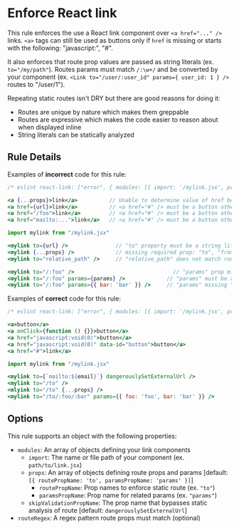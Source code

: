 # Enforce React link

This rule enforces the use a React link component over `<a href="..." />` links. `<a>` tags can still be used as buttons only if `href` is missing or starts with the following: "javascript:", "#".

It also enforces that route prop values are passed as string literals (ex. `to="/my/path"`).
Routes params must match `/:\w+/` and be converted by your component (ex. `<Link to="/user/:user_id" params={ user_id: 1 } />` routes to "/user/1").

Repeating static routes isn't DRY but there are good reasons for doing it:

- Routes are unique by nature which makes them greppable
- Routes are expressive which makes the code easier to reason about when displayed inline
- String literals can be statically analyzed

## Rule Details

Examples of **incorrect** code for this rule:

```jsx
/* eslint react-link: ["error", { modules: [{ import: '/mylink.jsx', props: [{ routePropName: 'to', paramsPropName: 'params' }]}], routeRegex: '^/.*$' }] */

<a {...props}>link</a>          // Unable to determine value of href because of spread
<a href={url}>link</a>          // <a href="#" /> must be a button otherwise use "/mylink.jsx"
<a href="/foo">link</a>         // <a href="#" /> must be a button otherwise use "/mylink.jsx"
<a href="mailto:...">link</a>   // <a href="#" /> must be a button otherwise use "/mylink.jsx"

import mylink from "/mylink.jsx"

<mylink to={url} />               // "to" property must be a string literal
<mylink {...props} />             // missing required prop: "to", "from"
<mylink to="relative_path" />     // "relative_path" does not match routeRegex /^/.*$/

<mylink to="/:foo" />                               // "params" prop missing
<mylink to="/:foo" params={params} />             // "params" must be an object with keys declared inline
<mylink to="/:foo" params={{ bar: 'bar' }} />     // "params" missing "foo" definition, "to" missing "/:bar" in route
```

Examples of **correct** code for this rule:

```jsx
/* eslint react-link: ["error", { modules: [{ import: '/mylink.jsx', props: [{ routePropName: 'to', paramsPropName: 'params' }]}], routeRegex: '^/.*$' }] */

<a>button</a>
<a onClick={function () {}}>button</a>
<a href="javascript:void(0)">button</a>
<a href="javascript:void(0)" data-id="button">button</a>
<a href="#">link</a>

import mylink from "/mylink.jsx"

<mylink to={`mailto:${email}`} dangerouslySetExternalUrl />
<mylink to="/to" />
<mlyink to="/to" {...props} />
<mylink to="/to/:foo/:bar" params={{ foo: 'foo', bar: 'bar' }} />

```

## Options

This rule supports an object with the following properties:

- `modules`: An array of objects defining your link components
    - `import`: The name or file path of your component (ex. `path/to/link.jsx`)
    - `props`: An array of objects defining route props and params [default: `[{ routePropName: 'to', paramsPropName: 'params' }]`]
        - `routePropName`: Prop names to enforce static route (ex. `"to"`)
        - `paramsPropName`: Prop name for related params (ex. `"params"`)
    - `skipValidationPropName`: The prop name that bypasses static analysis of route [default: `dangerouslySetExternalUrl`]
- `routeRegex`: A regex pattern route props must match (optional)
